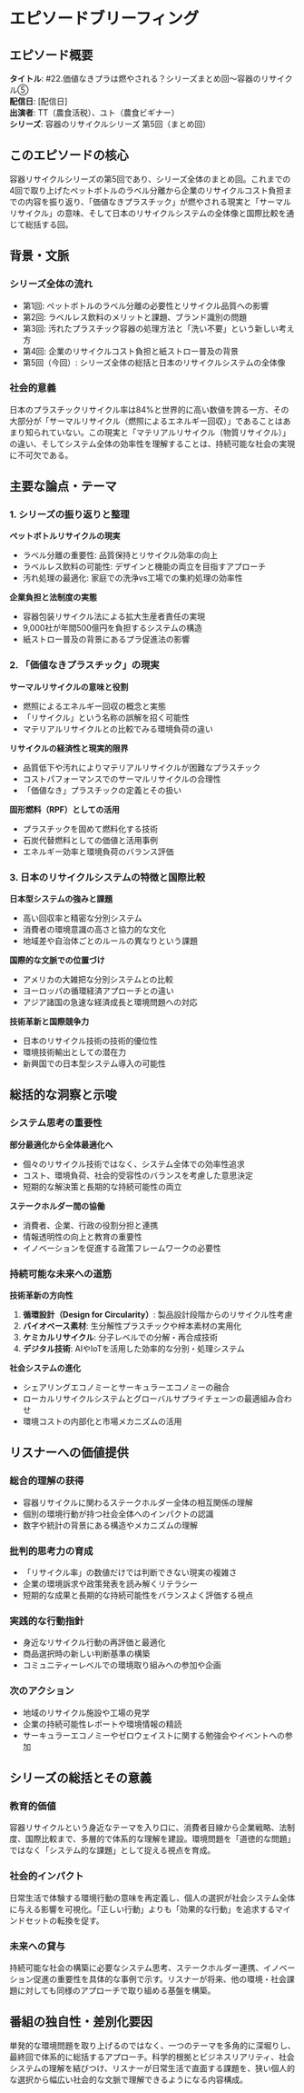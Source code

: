 # エピソードブリーフィング

## エピソード概要
**タイトル**: #22.価値なきプラは燃やされる？シリーズまとめ回〜容器のリサイクル⑤  
**配信日**: [配信日]  
**出演者**: TT（農食活税）、ユト（農食ビギナー）  
**シリーズ**: 容器のリサイクルシリーズ 第5回（まとめ回）  

## このエピソードの核心
容器リサイクルシリーズの第5回であり、シリーズ全体のまとめ回。これまでの4回で取り上げたペットボトルのラベル分離から企業のリサイクルコスト負担までの内容を振り返り、「価値なきプラスチック」が燃やされる現実と「サーマルリサイクル」の意味、そして日本のリサイクルシステムの全体像と国際比較を通じて総括する回。

## 背景・文脈
### シリーズ全体の流れ
- 第1回: ペットボトルのラベル分離の必要性とリサイクル品質への影響
- 第2回: ラベルレス飲料のメリットと課題、ブランド識別の問題
- 第3回: 汚れたプラスチック容器の処理方法と「洗い不要」という新しい考え方
- 第4回: 企業のリサイクルコスト負担と紙ストロー普及の背景
- 第5回（今回）: シリーズ全体の総括と日本のリサイクルシステムの全体像

### 社会的意義
日本のプラスチックリサイクル率は84%と世界的に高い数値を誇る一方、その大部分が「サーマルリサイクル（燃照によるエネルギー回収）」であることはあまり知られていない。この現実と「マテリアルリサイクル（物質リサイクル）」の違い、そしてシステム全体の効率性を理解することは、持続可能な社会の実現に不可欠である。

## 主要な論点・テーマ

### 1. シリーズの振り返りと整理
**ペットボトルリサイクルの現実**
- ラベル分離の重要性: 品質保持とリサイクル効率の向上
- ラベルレス飲料の可能性: デザインと機能の両立を目指すアプローチ
- 汚れ処理の最適化: 家庭での洗浄vs工場での集約処理の効率性

**企業負担と法制度の実態**
- 容器包装リサイクル法による拡大生産者責任の実現
- 9,000社が年間500億円を負担するシステムの構造
- 紙ストロー普及の背景にあるプラ促進法の影響

### 2. 「価値なきプラスチック」の現実
**サーマルリサイクルの意味と役割**
- 燃照によるエネルギー回収の概念と実態
- 「リサイクル」という名称の誤解を招く可能性
- マテリアルリサイクルとの比較でみる環境負荷の違い

**リサイクルの経済性と現実的限界**
- 品質低下や汚れによりマテリアルリサイクルが困難なプラスチック
- コストパフォーマンスでのサーマルリサイクルの合理性
- 「価値なき」プラスチックの定義とその扱い

**固形燃料（RPF）としての活用**
- プラスチックを固めて燃料化する技術
- 石炭代替燃料としての価値と活用事例
- エネルギー効率と環境負荷のバランス評価

### 3. 日本のリサイクルシステムの特徴と国際比較
**日本型システムの強みと課題**
- 高い回収率と精密な分別システム
- 消費者の環境意識の高さと協力的な文化
- 地域差や自治体ごとのルールの異なりという課題

**国際的な文脈での位置づけ**
- アメリカの大雑把な分別システムとの比較
- ヨーロッパの循環経済アプローチとの違い
- アジア諸国の急速な経済成長と環境問題への対応

**技術革新と国際競争力**
- 日本のリサイクル技術の技術的優位性
- 環境技術輸出としての潜在力
- 新興国での日本型システム導入の可能性

## 総括的な洞察と示唆

### システム思考の重要性
**部分最適化から全体最適化へ**
- 個々のリサイクル技術ではなく、システム全体での効率性追求
- コスト、環境負荷、社会的受容性のバランスを考慮した意思決定
- 短期的な解決策と長期的な持続可能性の両立

**ステークホルダー間の協働**
- 消費者、企業、行政の役割分担と連携
- 情報透明性の向上と教育の重要性
- イノベーションを促進する政策フレームワークの必要性

### 持続可能な未来への道筋
**技術革新の方向性**
1. **循環設計（Design for Circularity）**: 製品設計段階からのリサイクル性考慮
2. **バイオベース素材**: 生分解性プラスチックや梓本素材の実用化
3. **ケミカルリサイクル**: 分子レベルでの分解・再合成技術
4. **デジタル技術**: AIやIoTを活用した効率的な分別・処理システム

**社会システムの進化**
- シェアリングエコノミーとサーキュラーエコノミーの融合
- ローカルリサイクルシステムとグローバルサプライチェーンの最適組み合わせ
- 環境コストの内部化と市場メカニズムの活用

## リスナーへの価値提供

### 総合的理解の获得
- 容器リサイクルに関わるステークホルダー全体の相互関係の理解
- 個別の環境行動が持つ社会全体へのインパクトの認識
- 数字や統計の背景にある構造やメカニズムの理解

### 批判的思考力の育成
- 「リサイクル率」の数値だけでは判断できない現実の複雑さ
- 企業の環境訴求や政策発表を読み解くリテラシー
- 短期的な成果と長期的な持続可能性をバランスよく評価する視点

### 実践的な行動指針
- 身近なリサイクル行動の再評価と最適化
- 商品選択時の新しい判断基準の構築
- コミュニティーレベルでの環境取り組みへの参加や企画

### 次のアクション
- 地域のリサイクル施設や工場の見学
- 企業の持続可能性レポートや環境情報の精読
- サーキュラーエコノミーやゼロウェイストに関する勉強会やイベントへの参加

## シリーズの総括とその意義

### 教育的価値
容器リサイクルという身近なテーマを入り口に、消費者目線から企業戦略、法制度、国際比較まで、多層的で体系的な理解を建設。環境問題を「道徳的な問題」ではなく「システム的な課題」として捉える視点を育成。

### 社会的インパクト
日常生活で体験する環境行動の意味を再定義し、個人の選択が社会システム全体に与える影響を可視化。「正しい行動」よりも「効果的な行動」を追求するマインドセットの転換を促す。

### 未来への貸与
持続可能な社会の構築に必要なシステム思考、ステークホルダー連携、イノベーション促進の重要性を具体的な事例で示す。リスナーが将来、他の環境・社会課題に対しても同様のアプローチで取り組める基盤を構築。

## 番組の独自性・差別化要因
単発的な環境問題を取り上げるのではなく、一つのテーマを多角的に深堀りし、最終回で体系的に総括するアプローチ。科学的根拠とビジネスリアリティ、社会システムの理解を結びつけ、リスナーが日常生活で直面する課題を、狭い個人的な選択から幅広い社会的な文脈で理解できるようになる内容構成。